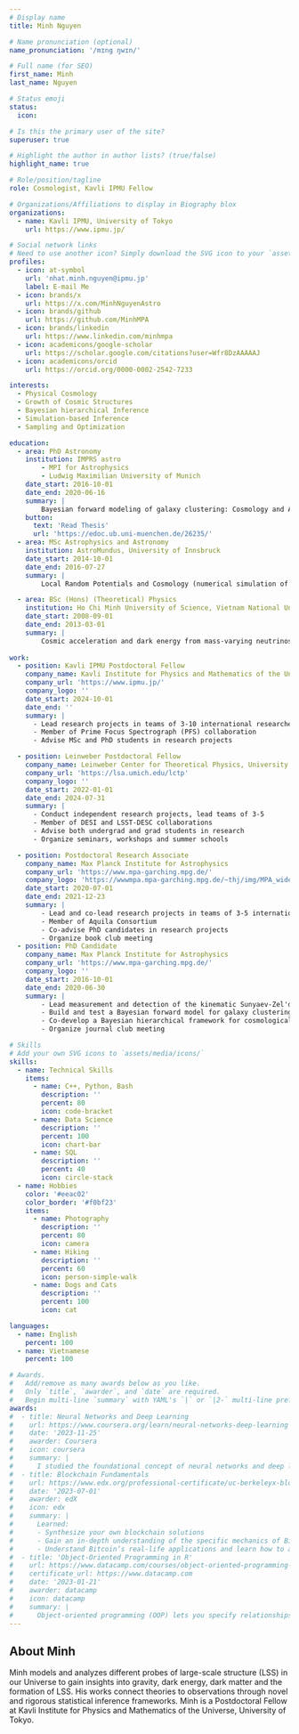 ```yaml
---
# Display name
title: Minh Nguyen

# Name pronunciation (optional)
name_pronunciation: '/mɪng ŋwɪn/'

# Full name (for SEO)
first_name: Minh
last_name: Nguyen

# Status emoji
status:
  icon: 

# Is this the primary user of the site?
superuser: true

# Highlight the author in author lists? (true/false)
highlight_name: true

# Role/position/tagline
role: Cosmologist, Kavli IPMU Fellow

# Organizations/Affiliations to display in Biography blox
organizations:
  - name: Kavli IPMU, University of Tokyo
    url: https://www.ipmu.jp/

# Social network links
# Need to use another icon? Simply download the SVG icon to your `assets/media/icons/` folder.
profiles:
  - icon: at-symbol
    url: 'nhat.minh.nguyen@ipmu.jp'
    label: E-mail Me
  - icon: brands/x
    url: https://x.com/MinhNguyenAstro
  - icon: brands/github
    url: https://github.com/MinhMPA
  - icon: brands/linkedin
    url: https://www.linkedin.com/minhmpa
  - icon: academicons/google-scholar
    url: https://scholar.google.com/citations?user=Wfr8DzAAAAAJ
  - icon: academicons/orcid
    url: https://orcid.org/0000-0002-2542-7233

interests:
  - Physical Cosmology
  - Growth of Cosmic Structures
  - Bayesian hierarchical Inference
  - Simulation-based Inference
  - Sampling and Optimization

education:
  - area: PhD Astronomy
    institution: IMPRS astro
        - MPI for Astrophysics  
        - Ludwig Maximilian University of Munich
    date_start: 2016-10-01
    date_end: 2020-06-16
    summary: |
        Bayesian forward modeling of galaxy clustering: Cosmology and Astrophysics inference.
    button:
      text: 'Read Thesis'
      url: 'https://edoc.ub.uni-muenchen.de/26235/'
  - area: MSc Astrophysics and Astronomy
    institution: AstroMundus, University of Innsbruck
    date_start: 2014-10-01
    date_end: 2016-07-27
    summary: |
        Local Random Potentials and Cosmology (numerical simulation of multi-field inflationary potential)

  - area: BSc (Hons) (Theoretical) Physics
    institution: Ho Chi Minh University of Science, Vietnam National University
    date_start: 2008-09-01
    date_end: 2013-03-01
    summary: |
        Cosmic acceleration and dark energy from mass-varying neutrinos
      
work:
  - position: Kavli IPMU Postdoctoral Fellow
    company_name: Kavli Institute for Physics and Mathematics of the Universe, University of Tokyo
    company_url: 'https://www.ipmu.jp/'
    company_logo: ''
    date_start: 2024-10-01
    date_end: ''
    summary: |
      - Lead research projects in teams of 3-10 international researchers
      - Member of Prime Focus Spectrograph (PFS) collaboration
      - Advise MSc and PhD students in research projects

  - position: Leinweber Postdoctoral Fellow
    company_name: Leinweber Center for Theoretical Physics, University of Michigan
    company_url: 'https://lsa.umich.edu/lctp'
    company_logo: ''
    date_start: 2022-01-01
    date_end: 2024-07-31
    summary: |
      - Conduct independent research projects, lead teams of 3-5
      - Member of DESI and LSST-DESC collaborations
      - Advise both undergrad and grad students in research
      - Organize seminars, workshops and summer schools

  - position: Postdoctoral Research Associate
    company_name: Max Planck Institute for Astrophysics
    company_url: 'https://www.mpa-garching.mpg.de/'
    company_logo: 'https://wwwmpa.mpa-garching.mpg.de/~thj/img/MPA_wide_D_green.png'
    date_start: 2020-07-01
    date_end: 2021-12-23
    summary: |
        - Lead and co-lead research projects in teams of 3-5 international researchers
        - Member of Aquila Consortium
        - Co-advise PhD candidates in research projects
        - Organize book club meeting
  - position: PhD Candidate
    company_name: Max Planck Institute for Astrophysics
    company_url: 'https://www.mpa-garching.mpg.de/'
    company_logo: ''
    date_start: 2016-10-01
    date_end: 2020-06-30
    summary: |
        - Lead measurement and detection of the kinematic Sunyaev-Zel'dovich signal from large observational astronomy and cosmology data sets
        - Build and test a Bayesian forward model for galaxy clustering
        - Co-develop a Bayesian hierarchical framework for cosmological inference from galaxy surveys
        - Organize journal club meeting

# Skills
# Add your own SVG icons to `assets/media/icons/`
skills:
  - name: Technical Skills
    items:
      - name: C++, Python, Bash
        description: ''
        percent: 80
        icon: code-bracket
      - name: Data Science
        description: ''
        percent: 100
        icon: chart-bar
      - name: SQL
        description: ''
        percent: 40
        icon: circle-stack
  - name: Hobbies
    color: '#eeac02'
    color_border: '#f0bf23'
    items:
      - name: Photography
        description: ''
        percent: 80
        icon: camera
      - name: Hiking
        description: ''
        percent: 60
        icon: person-simple-walk
      - name: Dogs and Cats
        description: ''
        percent: 100
        icon: cat

languages:
  - name: English
    percent: 100
  - name: Vietnamese
    percent: 100

# Awards.
#   Add/remove as many awards below as you like.
#   Only `title`, `awarder`, and `date` are required.
#   Begin multi-line `summary` with YAML's `|` or `|2-` multi-line prefix and indent 2 spaces below.
awards:
#  - title: Neural Networks and Deep Learning
#    url: https://www.coursera.org/learn/neural-networks-deep-learning
#    date: '2023-11-25'
#    awarder: Coursera
#    icon: coursera
#    summary: |
#      I studied the foundational concept of neural networks and deep learning. By the end, I was familiar with the significant technological trends driving the rise of deep learning; build, train, and apply fully connected deep neural networks; implement efficient (vectorized) neural networks; identify key parameters in a neural network’s architecture; and apply deep learning to your own applications.
#  - title: Blockchain Fundamentals
#    url: https://www.edx.org/professional-certificate/uc-berkeleyx-blockchain-fundamentals
#    date: '2023-07-01'
#    awarder: edX
#    icon: edx
#    summary: |
#      Learned:
#      - Synthesize your own blockchain solutions
#      - Gain an in-depth understanding of the specific mechanics of Bitcoin
#      - Understand Bitcoin’s real-life applications and learn how to attack and destroy Bitcoin, Ethereum, smart contracts and Dapps, and alternatives to Bitcoin’s Proof-of-Work consensus algorithm
#  - title: 'Object-Oriented Programming in R'
#    url: https://www.datacamp.com/courses/object-oriented-programming-with-s3-and-r6-in-r
#    certificate_url: https://www.datacamp.com
#    date: '2023-01-21'
#    awarder: datacamp
#    icon: datacamp
#    summary: |
#      Object-oriented programming (OOP) lets you specify relationships between functions and the objects that they can act on, helping you manage complexity in your code. This is an intermediate level course, providing an introduction to OOP, using the S3 and R6 systems. S3 is a great day-to-day R programming tool that simplifies some of the functions that you write. R6 is especially useful for industry-specific analyses, working with web APIs, and building GUIs.
---
```


## About Minh

Minh models and analyzes different probes of large-scale structure (LSS) in our Universe to gain insights into gravity, dark energy, dark matter and the formation of LSS. His works connect theories to observations through novel and rigorous statistical inference frameworks. Minh is a Postdoctoral Fellow at Kavli Institute for Physics and Mathematics of the Universe, University of Tokyo.

